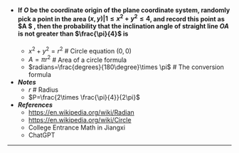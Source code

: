 - #### If $O$ be the coordinate origin of the plane coordinate system, randomly pick a point in the area ${(x,y)|1≤x^{2}+y^{2}≤4}$, and record this point as $A $ , then the probability that the inclination angle of straight line $OA$ is not greater than $\frac{\pi}{4}$ is
    - $x^2+y^2=r^2$ # Circle equation $(0,0)$
    - $A=\pi r^2$ # Area of a circle formula
    - $radians=\frac{degrees}{180\degree}\times \pi$ # The conversion formula
- ***Notes***
    - $r$ # Radius
    - $P=\frac{2\times \frac{\pi}{4}}{2\pi}$
- ***References***
    - https://en.wikipedia.org/wiki/Radian
    - https://en.wikipedia.org/wiki/Circle
    - College Entrance Math in Jiangxi
    - ChatGPT
- ---
